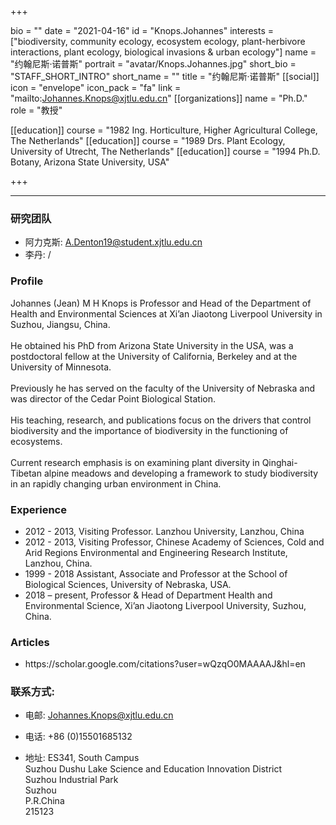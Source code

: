 +++

bio = ""
date = "2021-04-16"
id = "Knops.Johannes"
interests = ["biodiversity, community ecology, ecosystem ecology, plant-herbivore interactions, plant ecology, biological invasions & urban ecology"]
name = "约翰尼斯·诺普斯"
portrait = "avatar/Knops.Johannes.jpg"
short_bio = "STAFF_SHORT_INTRO"
short_name = ""
title = "约翰尼斯·诺普斯"
[[social]]
    icon = "envelope"
    icon_pack = "fa"
    link = "mailto:Johannes.Knops@xjtlu.edu.cn"
[[organizations]]
    name = "Ph.D."
    role = "教授"

[[education]]
    course = "1982 Ing. Horticulture, Higher Agricultural College, The Netherlands"
[[education]]
    course = "1989 Drs. Plant Ecology, University of Utrecht, The Netherlands"
[[education]]
    course = "1994	Ph.D. Botany, Arizona State University, USA"

+++

<!--The following "------" (six -) means that this file will be synced with the XJTLU personal page. If you remove them, this page won't be synced.-->

------
### 研究团队

- 阿力克斯: A.Denton19@student.xjtlu.edu.cn
- 李丹: /


### Profile

Johannes (Jean) M H Knops is Professor and Head of the Department of Health and Environmental Sciences at Xi’an Jiaotong Liverpool University in Suzhou, Jiangsu, China.  <br><br>He obtained his PhD from Arizona State University in the USA, was a postdoctoral fellow at the University of California, Berkeley and at the University of Minnesota.  <br><br>Previously he has served on the faculty of the University of Nebraska and was director of the Cedar Point Biological Station. <br><br>His teaching, research, and publications focus on the drivers that control biodiversity and the importance of biodiversity in the functioning of ecosystems. <br><br>Current research emphasis is on examining plant diversity in Qinghai-Tibetan alpine meadows and developing a framework to study biodiversity in an rapidly changing urban environment in China.

###  Experience

<ul> <li> 2012 - 2013, Visiting Professor. Lanzhou University, Lanzhou, China </li><li> 2012 - 2013, Visiting Professor, Chinese Academy of Sciences, Cold and Arid Regions Environmental and Engineering Research Institute, Lanzhou, China. </li><li> 1999 - 2018		Assistant, Associate and Professor at the School of Biological Sciences, University of Nebraska, USA. </li><li> 2018 – present, Professor & Head of Department Health and Environmental Science, Xi’an Jiaotong Liverpool University, Suzhou, China. </li> </ul>

###  Articles

<ul> <li> https://scholar.google.com/citations?user=wQzqO0MAAAAJ&hl=en </li> </ul>


### 联系方式:

 - 电邮: Johannes.Knops@xjtlu.edu.cn

 - 电话: +86 (0)15501685132

 - 地址: ES341, South Campus<br> Suzhou Dushu Lake Science and Education Innovation District <br> Suzhou Industrial Park <br> Suzhou <br> P.R.China<br> 215123<br><br>
